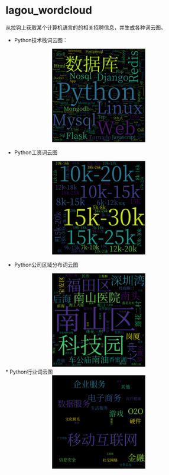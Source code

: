 # lagou_wordcloud
从拉钩上获取某个计算机语言的的相关招聘信息，并生成各种词云图。

* Python技术栈词云图：
<div align=center><img src="img_wordcloud/python_skill_wordcloud.png" width = "50%" /></div>

* Python工资词云图
<div align=center><img src="img_wordcloud/python_salary_wordcloud.png" width = "50%" /></div>

* Python公司区域分布词云图
<div align=center><img src="img_wordcloud/python_district_wordcloud.png" width = "50%" /></div>
 * Python行业词云图
 <div align=center><img src="img_wordcloud/python_industry_field_wordcloud.png" width = "50%" /></div>
